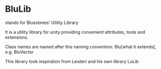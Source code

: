 # BluLib
stands for Bluestimes' Utility Library

It is a utility library for unity providing convenient attributes, tools and extensions.

Class names are named after this naming convention: Blu[what it extends], e.g. BluVector

This library took inspiration from Lexderi and his own library LuLib
